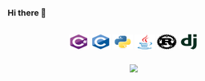 ### Hi there 👋
  
<div align="center" style="display: inline_block"><br>
  <img align="center" alt="Rust" height="30" width="40" src="https://raw.githubusercontent.com/devicons/devicon/master/icons/csharp/csharp-original.svg">
  <img align="center" alt="C" height="30" width="40" src="https://raw.githubusercontent.com/devicons/devicon/master/icons/c/c-original.svg">
  <img align="center" alt="Python" height="30" width="40" src="https://raw.githubusercontent.com/devicons/devicon/master/icons/python/python-original.svg">
  <img align="center" alt="Java" height="30" width="40" src="https://raw.githubusercontent.com/devicons/devicon/master/icons/java/java-original.svg">
  <img align="center" alt="Rust" height="30" width="40" src="https://raw.githubusercontent.com/devicons/devicon/master/icons/rust/rust-original.svg">
  <img align="center" alt="Rust" height="30" width="40" src="https://raw.githubusercontent.com/devicons/devicon/master/icons/django/django-plain.svg">  
</div>
  
##
  
<div align="center"> 
  <a href="https://www.linkedin.com/in/lisboaigor/" target="_blank"><img src="https://img.shields.io/badge/LinkedIn-0077B5?style=for-the-badge&logo=linkedin&logoColor=white"></a>
</div>
